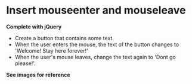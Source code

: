 #  Insert mouseenter and mouseleave

**Complete with jQuery**

* Create a button that contains some text. 
* When the user enters the mouse, the text of the button changes to 'Welcome! Stay here forever!'
* When the user's mouse leaves, change the text again to 'Dont go please!'.

**See images for reference**
